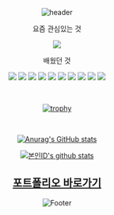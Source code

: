 <div align="center">
   
![header](https://capsule-render.vercel.app/api?type=waving&color=timeGradient&text=Welcome%20to%20honeypunch97%20GitHub%20&animation=twinkling&fontSize=30&fontAlignY=40&fontAlign=70&height=200)

<p>요즘 관심있는 것</p>
<p align="center">
     <img src="https://img.shields.io/badge/typescript-3178C6?style=flat&logo=typescript&logoColor=white"/>
  <br> 
</p>

<p>배웠던 것</p>
<p align="center">
   <img src="https://img.shields.io/badge/notion-000000?style=flat&logo=Notion&logoColor=while"/>
   <img src="https://img.shields.io/badge/HTML5-534f26?style=flat&logo=HTML5&logoColor=white"/>
   <img src="https://img.shields.io/badge/CSS3-1572B6?style=flat&logo=CSS3&logoColor=white"/>
   <img src="https://img.shields.io/badge/React-61DAFB?style=flat&logo=React&logoColor=white"/>
   <img src="https://img.shields.io/badge/Javascript-ffb13b?style=flat&logo=javascript&logoColor=white"/>
   <img src="https://img.shields.io/badge/Scss-cc6699?style=flat&logo=Sass&logoColor=white"/>
   <img src="https://img.shields.io/badge/styledcomponents-DB7093?style=flat&logo=styledcomponents&logoColor=white"/>
   <img src="https://img.shields.io/badge/sourcetree-0052CC?style=flat&logo=sourcetree&logoColor=white""/>
   <img src="https://img.shields.io/badge/redux-764ABC?style=flat&logo=redux&logoColor=white">
    <img src="https://img.shields.io/badge/csharp-239120?style=flat&logo=csharp&logoColor=white""/>
  <br> 
</p>

<br>


[![trophy](https://github-profile-trophy.vercel.app/?username=honeypunch97&row=1)](https://github.com/ryo-ma/github-profile-trophy)

<br>

[![Anurag's GitHub stats](https://github-readme-stats.vercel.app/api?username=honeypunch97)](https://github.com/honeypunch97/github-readme-stats)

[![본인ID's github stats](https://github-readme-stats.vercel.app/api/top-langs/?username=honeypunch97&show_icons=true&hide_border=true&title_color=004386&icon_color=004386&layout=compact)](https://github.comChuGyeong)

## [포트폴리오 바로가기]([https://github.com/ChuGyeong/Gamily](https://honeypunch97.github.io/portfolio/dist/))

![Footer](https://capsule-render.vercel.app/api?type=waving&color=timeGradient&animation=twinkling&fontSize=30&fontAlignY=40&fontAlign=70&height=200&section=footer)
</div>
